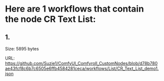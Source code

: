 # Here are 1 workflows that contain the node CR Text List:

## 1. 

Size: 5895 bytes

URL: https://github.com/Suzie1/ComfyUI_Comfyroll_CustomNodes/blob/d78b780ae43fcf8c6b7c6505e6ffb4584281ceca/workflows/List/CR_Text_List_demo1.json

